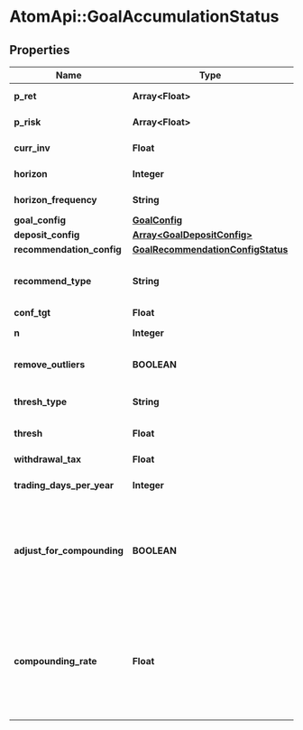 # AtomApi::GoalAccumulationStatus

## Properties
Name | Type | Description | Notes
------------ | ------------- | ------------- | -------------
**p_ret** | **Array&lt;Float&gt;** | The annualized portfolio return | 
**p_risk** | **Array&lt;Float&gt;** | The annualized portfolio standard deviation | 
**curr_inv** | **Float** | The current amount invested | 
**horizon** | **Integer** | The accumulation goal horizon | 
**horizon_frequency** | **String** | Frequency in relation to the horizon | 
**goal_config** | [**GoalConfig**](GoalConfig.md) |  | 
**deposit_config** | [**Array&lt;GoalDepositConfig&gt;**](GoalDepositConfig.md) | The deposit attributes | [optional] 
**recommendation_config** | [**GoalRecommendationConfigStatus**](GoalRecommendationConfigStatus.md) |  | [optional] 
**recommend_type** | **String** | The type of recommended action | [optional] [default to &#39;horizon&#39;]
**conf_tgt** | **Float** | The confidence target | [optional] 
**n** | **Integer** | The number of Monte Carlo simulations to run | [optional] 
**remove_outliers** | **BOOLEAN** | If TRUE, remove outlying results | [optional] [default to true]
**thresh_type** | **String** | The goal deviation threshold type | [optional] [default to &#39;perc&#39;]
**thresh** | **Float** | The goal deviation threshold value | [optional] 
**withdrawal_tax** | **Float** | The tax rate for withdrawals | [optional] 
**trading_days_per_year** | **Integer** | Days per year a portfolio trades | [optional] 
**adjust_for_compounding** | **BOOLEAN** | If true, adjust periodic deposit amounts for compounding based on compounding_rate. This applies when a deposit’s dep_frequency is shorter than horizon_frequency. Defaults to false. | [optional] [default to false]
**compounding_rate** | **Float** | The annualized rate to use when approximating a compounding effect on deposits. This value must be defined and adjust_for_compounding must be true in order to activate compounding adjustment. Defaults to 0. | [optional] 


